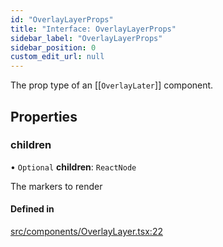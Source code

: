 ```yaml
---
id: "OverlayLayerProps"
title: "Interface: OverlayLayerProps"
sidebar_label: "OverlayLayerProps"
sidebar_position: 0
custom_edit_url: null
---
```


The prop type of an [[`OverlayLater`]] component.

## Properties

### children

• `Optional` **children**: `ReactNode`

The markers to render

#### Defined in

[src/components/OverlayLayer.tsx:22](https://github.com/rob-blackbourn/jetblack-map/blob/472c22c/src/components/OverlayLayer.tsx#L22)
